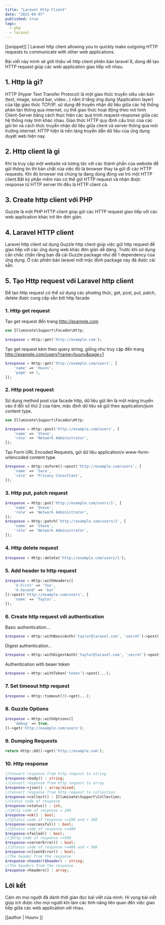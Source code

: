 ```yaml
---
title: "Laravel Http Client"
date: "2021-04-07"
published: true
tags:
  - php
  - laravel
---
```

[[snippet]]
| Laravel http client allowing you to quickly make outgoing HTTP requests to communicate with other web applications.

Bài viết này mình sẽ giới thiệu về http client phiên bản laravel 8, dùng để tạo HTTP request giúp các web application giao tiếp với nhau.

## 1. Http là gì?
HTTP (Hyper Text Transfer Protocol) là một giao thức truyền siêu văn bản (text, image, sound bar, video…) nằm ở tầng ứng dụng (Application layer) của tập giao thức TCP/IP, sử dụng để truyền nhận dữ liệu giữa các hệ thống phân tán thông qua internet, cụ thể giao thức hoạt động theo mô hình Client-Server bằng cách thực hiện các quá trình request-response giữa các hệ thống máy tính khác nhau. Giao thức HTTP quy định cấu trúc của các gói tin và cách thức truyền nhận dữ liệu giữa client và server thông qua môi trường internet. HTTP hiện là nền tảng truyền dẫn dữ liệu của ứng dụng duyệt web hiện nay.

## 2. Http client là gì
Khi ta truy cập một website và tương tác với các thành phần của website để gửi thông tin thì bản chất của việc đó là browser thay ta gửi đi các HTTP requests. Khi đó browser mà chúng ta đang dùng đóng vai trò một HTTP client.Bất kỳ phần mềm nào có thể gửi HTTP request và nhận được response từ HTTP server thì đều là HTTP client cả.

## 3. Create http client với PHP
Guzzle là một PHP HTTP client giúp gửi các HTTP request giao tiếp với các web application khác trở lên đơn giản.

## 4. Laravel HTTP client
Laravel http client sử dụng Guzzle http client giúp việc gửi http request để giao tiếp với các ứng dụng web khác đơn giản dễ dàng. Trước khi sử dụng cần chắc chắn rằng bạn đã cài Guzzle package như để 1 dependency của ứng dụng. Ở các phiên bản laravel mới mặc định package này đã được cài sẵn.

## 5. Tạo Http request với Laravel http client
Để tạo http request có thể sử dụng các phương thức, get, post, put, patch, delete được cung cấp sẵn bởi http facade

### 1. Http get request
Tạo get request đến trang http://example.com

```php
use Illuminate\Support\Facades\Http;
 
$response = Http::get('http://example.com');
```

Tạo get request kèm theo query string, giống như truy cập đến trang http://example.com/users?name=huunv&page=1

```php
$response = Http::get('http://example.com/users', [
    'name' => 'Huunv',
    'page' => 1,
]);
```

### 2. Http post request
Sử dụng method post của facade http, dữ liệu gửi lên là một mảng truyền vào ở đối số thứ 2 của hàm, mặc định dữ liệu sẽ gửi theo application/json content type.

```php
use Illuminate\Support\Facades\Http;

$response = Http::post('http://example.com/users', [
    'name' => 'Steve',
    'role' => 'Network Administrator',
]);
```
Tạo Form URL Encoded Requests, gửi dữ liệu application/x-www-form-urlencoded content type.
```php
$response = Http::asForm()->post('http://example.com/users', [
    'name' => 'Sara',
    'role' => 'Privacy Consultant',
]);
```

### 3. Http put, patch request
```php
$response = Http::put('http://example.com/users/1', [
    'name' => 'Steve',
    'role' => 'Network Administrator',
]);
$response = Http::patch('http://example.com/users/1', [
    'name' => 'Steve',
    'role' => 'Network Administrator',
]);
```

### 4. Http delete request
```php
$response = Http::delete('http://example.com/users/1');
```

### 5. Add header to http request
```php
$response = Http::withHeaders([
    'X-First' => 'foo',
    'X-Second' => 'bar'
])->post('http://example.com/users', [
    'name' => 'Taylor',
]);
```

### 6. Create http request với authentication
Basic authentication...
```php
$response = Http::withBasicAuth('taylor@laravel.com', 'secret')->post(...);
```

Digest authentication...
```php
$response = Http::withDigestAuth('taylor@laravel.com', 'secret')->post(...);
```

Authentication with beaer token
```php
$response = Http::withToken('token')->post(...);
```

### 7. Set timeout http request
```php
$response = Http::timeout(3)->get(...);
```

### 8. Guzzle Options
```php
$response = Http::withOptions([
    'debug' => true,
])->get('http://example.com/users');
```

### 9. Dumping Requests
```php
return Http::dd()->get('http://example.com');
```

### 10. Http response
```php
//Convert response from http request to string
$response->body() : string;
//Convert response from http request to array
$response->json() : array|mixed;
//Convert response from http request to collection
$response->collect() : Illuminate\Support\Collection;
//Status code of response
$response->status() : int;
//Http code of response = 200
$response->ok() : bool;
//Status code of response >=200 and < 300
$response->successful() : bool;
//Status code of response >=400
$response->failed() : bool;
//Http code of response >=500
$response->serverError() : bool;
//Status code of response >=400 and < 500
$response->clientError() : bool;
//The header from the response
$response->header($header) : string;
//The headers from the response
$response->headers() : array;
```

## Lời kết
Cảm ơn mọi người đã dành thời gian đọc bài viết của mình. Hi vọng bài viết giúp ích được cho mọi người khi làm các tính năng liên quan đến việc giao tiếp giữa các web application với nhau.

[[author | Huunv ]]
